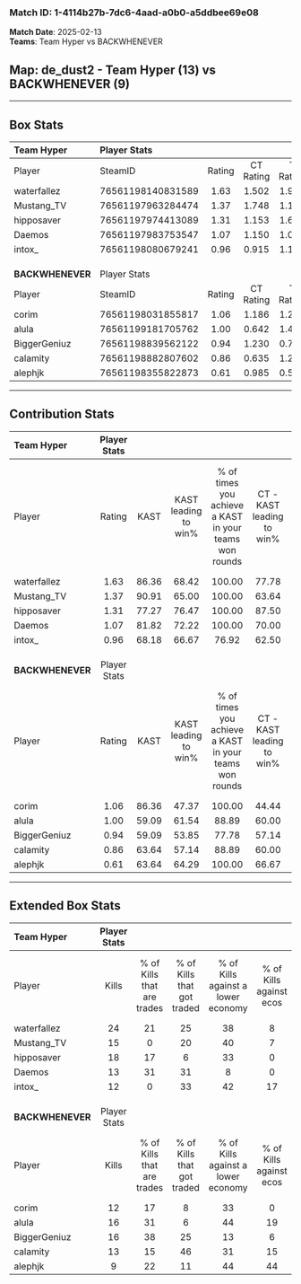 ### Match ID: 1-4114b27b-7dc6-4aad-a0b0-a5ddbee69e08  
**Match Date**: 2025-02-13  
**Teams**: Team Hyper vs BACKWHENEVER  

## **Map**: de_dust2 - Team Hyper (13) vs BACKWHENEVER (9)  
---  

## Box Stats  

| **Team Hyper**   | Player Stats      |        |           |          |       |       |       |         |        |      |     |
| :- | :- | :-: | :-: | :-: | :-: | :-: | :-: | :-: | :-: | :-: | :-: |
| Player           | SteamID           | Rating | CT Rating | T Rating | KAST  |  ADR  | Kills | Assists | Deaths | K/D  | HS% |
| waterfallez      | 76561198140831589 |  1.63  |   1.502   |  1.916   | 86.36 | 91.1  |  24   |    4    |   13   | 1.85 | 58  |
| Mustang_TV       | 76561197963284474 |  1.37  |   1.748   |  1.120   | 90.91 | 101.5 |  15   |    9    |   13   | 1.15 | 73  |
| hipposaver       | 76561197974413089 |  1.31  |   1.153   |  1.669   | 77.27 | 78.7  |  18   |   10    |   13   | 1.38 | 83  |
| Daemos           | 76561197983753547 |  1.07  |   1.150   |  1.077   | 81.82 | 58.0  |  13   |    1    |   12   | 1.08 | 23  |
| intox_           | 76561198080679241 |  0.96  |   0.915   |  1.126   | 68.18 | 83.1  |  12   |    6    |   15   | 0.80 | 83  |
|                  |                   |        |           |          |       |       |       |         |        |      |     |
|                  |                   |        |           |          |       |       |       |         |        |      |     |
|                  |                   |        |           |          |       |       |       |         |        |      |     |
| **BACKWHENEVER** | Player Stats      |        |           |          |       |       |       |         |        |      |     |
| Player           | SteamID           | Rating | CT Rating | T Rating | KAST  |  ADR  | Kills | Assists | Deaths | K/D  | HS% |
| corim            | 76561198031855817 |  1.06  |   1.186   |  1.228   | 86.36 | 67.6  |  12   |    5    |   14   | 0.86 | 66  |
| alula            | 76561199181705762 |  1.00  |   0.642   |  1.440   | 59.09 | 76.6  |  16   |    5    |   16   | 1.00 | 68  |
| BiggerGeniuz     | 76561198839562122 |  0.94  |   1.230   |  0.701   | 59.09 | 74.5  |  16   |    4    |   18   | 0.89 | 68  |
| calamity         | 76561198882807602 |  0.86  |   0.635   |  1.227   | 63.64 | 77.0  |  13   |    3    |   18   | 0.72 | 61  |
| alephjk          | 76561198355822873 |  0.61  |   0.985   |  0.531   | 63.64 | 35.1  |   9   |    2    |   16   | 0.56 | 55  |
---  

## Contribution Stats  

| **Team Hyper**   | Player Stats |       |                      |                                                        |                           |                                                             |                          |                                                            |
| :- | :-: | :-: | :-: | :-: | :-: | :-: | :-: | :-: |
| Player           |    Rating    | KAST  | KAST leading to win% | % of times you achieve a KAST in your teams won rounds | CT - KAST leading to win% | CT - % of times you achieve a KAST in your teams won rounds | T - KAST leading to win% | T - % of times you achieve a KAST in your teams won rounds |
| waterfallez      |     1.63     | 86.36 |        68.42         |                         100.00                         |           77.78           |                           100.00                            |          60.00           |                           100.00                           |
| Mustang_TV       |     1.37     | 90.91 |        65.00         |                         100.00                         |           63.64           |                           100.00                            |          66.67           |                           100.00                           |
| hipposaver       |     1.31     | 77.27 |        76.47         |                         100.00                         |           87.50           |                           100.00                            |          66.67           |                           100.00                           |
| Daemos           |     1.07     | 81.82 |        72.22         |                         100.00                         |           70.00           |                           100.00                            |          75.00           |                           100.00                           |
| intox_           |     0.96     | 68.18 |        66.67         |                         76.92                          |           62.50           |                            71.43                            |          71.43           |                           83.33                            |
|                  |              |       |                      |                                                        |                           |                                                             |                          |                                                            |
|                  |              |       |                      |                                                        |                           |                                                             |                          |                                                            |
|                  |              |       |                      |                                                        |                           |                                                             |                          |                                                            |
| **BACKWHENEVER** | Player Stats |       |                      |                                                        |                           |                                                             |                          |                                                            |
| Player           |    Rating    | KAST  | KAST leading to win% | % of times you achieve a KAST in your teams won rounds | CT - KAST leading to win% | CT - % of times you achieve a KAST in your teams won rounds | T - KAST leading to win% | T - % of times you achieve a KAST in your teams won rounds |
| corim            |     1.06     | 86.36 |        47.37         |                         100.00                         |           44.44           |                           100.00                            |          50.00           |                           100.00                           |
| alula            |     1.00     | 59.09 |        61.54         |                         88.89                          |           60.00           |                            75.00                            |          62.50           |                           100.00                           |
| BiggerGeniuz     |     0.94     | 59.09 |        53.85         |                         77.78                          |           57.14           |                           100.00                            |          50.00           |                           60.00                            |
| calamity         |     0.86     | 63.64 |        57.14         |                         88.89                          |           60.00           |                            75.00                            |          55.56           |                           100.00                           |
| alephjk          |     0.61     | 63.64 |        64.29         |                         100.00                         |           66.67           |                           100.00                            |          62.50           |                           100.00                           |
---  

## Extended Box Stats  

| **Team Hyper**   | Player Stats |                            |                            |                                    |                         |                              |                                 |        |                             |                                     |                          |                               |                            |
| :- | :-: | :-: | :-: | :-: | :-: | :-: | :-: | :-: | :-: | :-: | :-: | :-: | :-: |
| Player           |    Kills     | % of Kills that are trades | % of Kills that got traded | % of Kills against a lower economy | % of Kills against ecos | % of Kills that are flawless | % of Kills that are close duels | Deaths | % of Deaths that get traded | % of Deaths against a lower economy | % of Deaths against ecos | % of Deaths that are flawless | % of Deaths that are close |
| waterfallez      |      24      |             21             |             25             |                 38                 |            8            |              71              |                4                |   13   |             15              |                 31                  |            0             |              62               |             8              |
| Mustang_TV       |      15      |             0              |             20             |                 40                 |            7            |              60              |                0                |   13   |             31              |                 31                  |            8             |              54               |             23             |
| hipposaver       |      18      |             17             |             6              |                 33                 |            0            |              50              |                6                |   13   |             23              |                 31                  |            0             |              38               |             15             |
| Daemos           |      13      |             31             |             31             |                 8                  |            0            |              69              |                0                |   12   |             17              |                 33                  |            0             |              75               |             0              |
| intox_           |      12      |             0              |             33             |                 42                 |           17            |              50              |                0                |   15   |             13              |                 27                  |            0             |              40               |             20             |
|                  |              |                            |                            |                                    |                         |                              |                                 |        |                             |                                     |                          |                               |                            |
|                  |              |                            |                            |                                    |                         |                              |                                 |        |                             |                                     |                          |                               |                            |
|                  |              |                            |                            |                                    |                         |                              |                                 |        |                             |                                     |                          |                               |                            |
| **BACKWHENEVER** | Player Stats |                            |                            |                                    |                         |                              |                                 |        |                             |                                     |                          |                               |                            |
| Player           |    Kills     | % of Kills that are trades | % of Kills that got traded | % of Kills against a lower economy | % of Kills against ecos | % of Kills that are flawless | % of Kills that are close duels | Deaths | % of Deaths that get traded | % of Deaths against a lower economy | % of Deaths against ecos | % of Deaths that are flawless | % of Deaths that are close |
| corim            |      12      |             17             |             8              |                 33                 |            0            |              50              |                8                |   14   |             43              |                 14                  |            7             |              64               |             0              |
| alula            |      16      |             31             |             6              |                 44                 |           19            |              56              |                6                |   16   |             19              |                 13                  |            6             |              69               |             6              |
| BiggerGeniuz     |      16      |             38             |             25             |                 13                 |            6            |              56              |               25                |   18   |              0              |                 22                  |            11            |              56               |             6              |
| calamity         |      13      |             15             |             46             |                 31                 |           15            |              54              |               23                |   18   |             22              |                 17                  |            6             |              56               |             0              |
| alephjk          |      9       |             22             |             11             |                 44                 |           44            |              44              |                0                |   16   |             31              |                  6                  |            0             |              63               |             0              |
